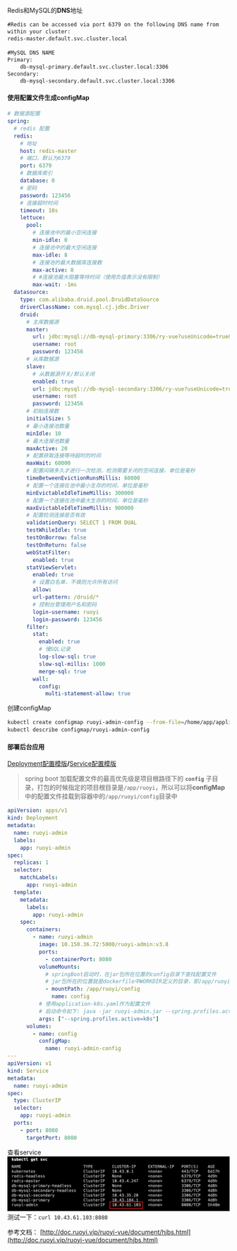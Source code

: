 Redis和MySQL的**DNS**地址

```
#Redis can be accessed via port 6379 on the following DNS name from within your cluster:
redis-master.default.svc.cluster.local

#MySQL DNS NAME
Primary: 
	db-mysql-primary.default.svc.cluster.local:3306
Secondary: 
	db-mysql-secondary.default.svc.cluster.local:3306
```

#### 使用配置文件生成configMap

```yaml
# 数据源配置
spring:
  # redis 配置
  redis:
    # 地址
    host: redis-master
    # 端口，默认为6379
    port: 6379
    # 数据库索引
    database: 0
    # 密码
    password: 123456
    # 连接超时时间
    timeout: 10s
    lettuce:
      pool:
        # 连接池中的最小空闲连接
        min-idle: 0
        # 连接池中的最大空闲连接
        max-idle: 8
        # 连接池的最大数据库连接数
        max-active: 8
        # #连接池最大阻塞等待时间（使用负值表示没有限制）
        max-wait: -1ms
  datasource:
    type: com.alibaba.druid.pool.DruidDataSource
    driverClassName: com.mysql.cj.jdbc.Driver
    druid:
      # 主库数据源
      master:
        url: jdbc:mysql://db-mysql-primary:3306/ry-vue?useUnicode=true&characterEncoding=utf8&zeroDateTimeBehavior=convertToNull&useSSL=true&serverTimezone=GMT%2B8
        username: root
        password: 123456
      # 从库数据源
      slave:
        # 从数据源开关/默认关闭
        enabled: true
        url: jdbc:mysql://db-mysql-secondary:3306/ry-vue?useUnicode=true&characterEncoding=utf8&zeroDateTimeBehavior=convertToNull&useSSL=true&serverTimezone=GMT%2B8
        username: root
        password: 123456
      # 初始连接数
      initialSize: 5
      # 最小连接池数量
      minIdle: 10
      # 最大连接池数量
      maxActive: 20
      # 配置获取连接等待超时的时间
      maxWait: 60000
      # 配置间隔多久才进行一次检测，检测需要关闭的空闲连接，单位是毫秒
      timeBetweenEvictionRunsMillis: 60000
      # 配置一个连接在池中最小生存的时间，单位是毫秒
      minEvictableIdleTimeMillis: 300000
      # 配置一个连接在池中最大生存的时间，单位是毫秒
      maxEvictableIdleTimeMillis: 900000
      # 配置检测连接是否有效
      validationQuery: SELECT 1 FROM DUAL
      testWhileIdle: true
      testOnBorrow: false
      testOnReturn: false
      webStatFilter:
        enabled: true
      statViewServlet:
        enabled: true
        # 设置白名单，不填则允许所有访问
        allow:
        url-pattern: /druid/*
        # 控制台管理用户名和密码
        login-username: ruoyi
        login-password: 123456
      filter:
        stat:
          enabled: true
          # 慢SQL记录
          log-slow-sql: true
          slow-sql-millis: 1000
          merge-sql: true
        wall:
          config:
            multi-statement-allow: true
```

创建configMap

```bash
kubectl create configmap ruoyi-admin-config --from-file=/home/app/application-k8s.yaml
kubectl describe configmap/ruoyi-admin-config
```

#### 部署后台应用

[Deployment配置模版](https://kubernetes.io/docs/concepts/workloads/controllers/deployment/#creating-a-deployment)**/**[Service配置模版](https://kubernetes.io/docs/concepts/services-networking/service/#nodeport-custom-port)

> spring boot 加载配置文件的最高优先级是项目根路径下的 **`config`** 子目录，打包的时候指定的项目根目录是`/app/ruoyi`，所以可以将**configMap**中的配置文件挂载到容器中的`/app/ruoyi/config`目录中

```yaml
apiVersion: apps/v1
kind: Deployment
metadata:
  name: ruoyi-admin
  labels:
    app: ruoyi-admin
spec:
  replicas: 1
  selector:
    matchLabels:
      app: ruoyi-admin
  template:
    metadata:
      labels:
        app: ruoyi-admin
    spec:
      containers:
        - name: ruoyi-admin
          image: 10.150.36.72:5000/ruoyi-admin:v3.8
          ports:
            - containerPort: 8080
          volumeMounts:
            # springBoot启动时，在jar包所在位置的config目录下查找配置文件
            # jar包所在的位置就是dockerfile中WORKDIR定义的目录，即/app/ruoyi
            - mountPath: /app/ruoyi/config
              name: config
          # 使用application-k8s.yaml作为配置文件
          # 启动命令如下: java -jar ruoyi-admin.jar --spring.profiles.active=k8s
          args: ["--spring.profiles.active=k8s"]
      volumes:
        - name: config
          configMap:
            name: ruoyi-admin-config
---
apiVersion: v1
kind: Service
metadata:
  name: ruoyi-admin
spec:
  type: ClusterIP
  selector:
    app: ruoyi-admin
  ports:
    - port: 8080
      targetPort: 8080
```

查看service
![1.png](images/27-get-service.png)
测试一下：`curl 10.43.61.103:8080`

参考文档：
[http://doc.ruoyi.vip/ruoyi-vue/document/hjbs.html](http://doc.ruoyi.vip/ruoyi-vue/document/hjbs.html)

